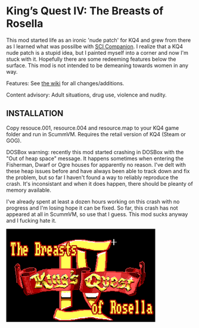 # King’s Quest IV: The Breasts of Rosella

This mod started life as an ironic 'nude patch' for KQ4 and grew from there as I learned what was possilbe with <a href="http://scicompanion.com">SCI Companion</a>. I realize that a KQ4 nude patch is a stupid idea, but I painted myself into a corner and now I'm stuck with it. Hopefully there are some redeeming features below the surface. This mod is not intended to be demeaning towards women in any way. 

Features: See <a href="https://github.com/Doomlazer/KQIV-TBoR/wiki">the wiki</a> for all changes/additions.

Content advisory: Adult situations, drug use, violence and nudity.


## INSTALLATION

Copy resouce.001, resource.004 and resource.map to your KQ4 game folder and run in ScummVM. Requires the retail version of KQ4 (Steam or GOG).

DOSBox warning: recently this mod started crashing in DOSBox with the "Out of heap space" message. It happens sometimes when entering the Fisherman, Dwarf or Ogre houses for apparently no reason. I've delt with these heap issues before and have always been able to track down and fix the problem, but so far I haven't found a way to reliably reproduce the crash. It's inconsistant and when it does happen, there should be pleanty of memory available. 

I've already spent at least a dozen hours working on this crash with no progress and I'm losing hope it can be fixed. So far, this crash has not appeared at all in ScummVM, so use that I guess. This mod sucks anyway and I fucking hate it.


<img src="TitleCard.png" alt="The Breasts of Rosella intro screen" width="400">
